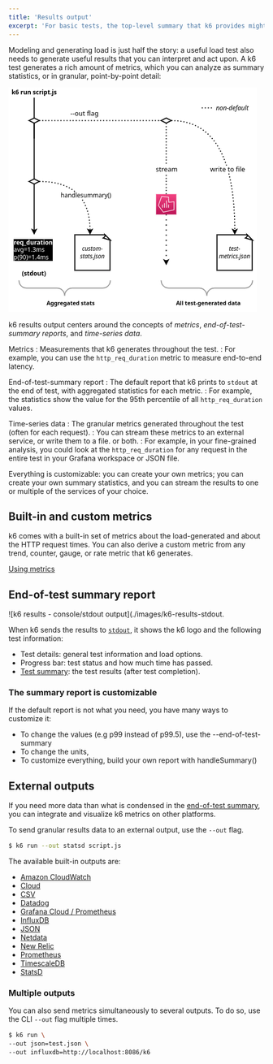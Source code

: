 ```yaml
---
title: 'Results output'
excerpt: 'For basic tests, the top-level summary that k6 provides might be enough. For detailed analysis, you can stream all data your test outputs to an external source.'
---
```


Modeling and generating load is just half the story:
a useful load test also needs to generate useful results that you can interpret and act upon.
A k6 test generates a rich amount of metrics, which you can analyze as summary statistics, or in granular, point-by-point detail:

![A diagram of the two broad ways to handle results: aggregated and granular](./images/k6-results-diagram.png)

k6 results output centers around the concepts of _metrics_, _end-of-test-summary reports_, and _time-series data_.

<DescriptionList>

Metrics
: Measurements that k6 generates throughout the test.
: For example, you can use the `http_req_duration` metric to measure end-to-end latency.

End-of-test-summary report
: The default report that k6 prints to `stdout` at the end of test, with aggregated statistics for each metric.
: For example, the statistics show the value for the 95th percentile of all `http_req_duration` values.

Time-series data
: The granular metrics generated throughout the test (often for each request).
: You can stream these metrics to an external service, or write them to a file. or both.
: For example, in your fine-grained analysis, you could look at the `http_req_duration` for any request in the entire test in your Grafana workspace or JSON file.
  
</DescriptionList>
  
Everything is customizable: you can create your own metrics; you can create your own summary statistics, and you can stream the results to one or multiple of the services of your choice. 

## Built-in and custom metrics

k6 comes with a built-in set of metrics about the load-generated and about the HTTP request times.
You can also derive a custom metric from any trend, counter, gauge, or rate metric that k6 generates.

[Using metrics](/using-k6/metrics/)

## End-of-test summary report

![k6 results - console/stdout output](./images/k6-results-stdout.

When k6 sends the results to [`stdout`](https://en.wikipedia.org/wiki/Standard_streams#Standard_output_(stdout)), it shows the k6 logo and the following test information:

- Test details: general test information and load options.
- Progress bar: test status and how much time has passed.
- [Test summary](/results-visualization/end-of-test-summary): the test results (after test completion).

### The summary report is customizable

If the default report is not what you need, you have many ways to customize it:
- To change the values (e.g p99 instead of p99.5), use the --end-of-test-summary
- To change the units,
- To customize everything, build your own report with handleSummary()


## External outputs

If you need more data than what is condensed in the [end-of-test summary](/results-visualization/end-of-test-summary), you can integrate and visualize k6 metrics on other platforms.

To send granular results data to an external output, use the `--out` flag.

<CodeGroup labels={[]}>

```bash
$ k6 run --out statsd script.js
```

</CodeGroup>

The available built-in outputs are:

<Glossary>

- [Amazon CloudWatch](/results-visualization/amazon-cloudwatch)
- [Cloud](/results-visualization/cloud)
- [CSV](/results-visualization/csv)
- [Datadog](/results-visualization/datadog)
- [Grafana Cloud / Prometheus](/results-visualization/grafana-cloud)
- [InfluxDB](/results-visualization/influxdb-+-grafana)
- [JSON](/results-visualization/json)
- [Netdata](/results-visualization/netdata)
- [New Relic](/results-visualization/new-relic)
- [Prometheus](/results-visualization/prometheus)
- [TimescaleDB](/results-visualization/timescaledb)
- [StatsD](/results-visualization/statsd)

</Glossary>

### Multiple outputs

You can also send metrics simultaneously to several outputs.
To do so, use the CLI `--out` flag multiple times.

<CodeGroup labels={[]}>

```bash
$ k6 run \
--out json=test.json \
--out influxdb=http://localhost:8086/k6
```
</CodeGroup>

